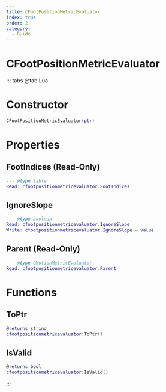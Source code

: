 ```yaml
---
title: CFootPositionMetricEvaluator
index: true
order: 2
category:
  - Guide
---
```


# CFootPositionMetricEvaluator

::: tabs
@tab Lua
# Constructor
```lua
CFootPositionMetricEvaluator(ptr)
```
# Properties
## FootIndices (Read-Only)
```lua
--- @type table
Read: cfootpositionmetricevaluator.FootIndices
```
## IgnoreSlope 
```lua
--- @type boolean
Read: cfootpositionmetricevaluator.IgnoreSlope
Write: cfootpositionmetricevaluator.IgnoreSlope = value
```
## Parent (Read-Only)
```lua
--- @type CMotionMetricEvaluator
Read: cfootpositionmetricevaluator.Parent
```
# Functions
## ToPtr
```lua
@returns string
cfootpositionmetricevaluator:ToPtr()
```
## IsValid
```lua
@returns bool
cfootpositionmetricevaluator:IsValid()
```

:::